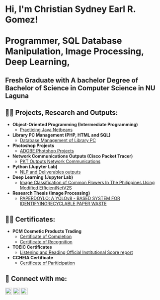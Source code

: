 <h1>Hi, I'm Christian Sydney Earl R. Gomez!<br/> <br/>Programmer, SQL Database Manipulation, Image Processing, Deep Learning, </h1>
<h2><a>Fresh Graduate with A bachelor Degree of Bachelor of Science in Computer Science in NU Laguna</a></h2>
<h2>👨‍💻 Projects, Research and Outputs:</h2>

- <b>Object-Oriented Programming (Intermediate Programming)</b>
  - [Practicing Java Netbeans](https://github.com/SerGomez15/JAVA-Netbeans-Programming)
- <b>Library PC Management (PHP, HTML and SQL)</b>
  - [Database Management of Library PC ](https://github.com/SerGomez15/Library-PC-Management-Website.git)
- <b>Photoshop Projects</b>
  - [ADOBE Photohop Projects](https://github.com/SerGomez15/PHOTOSHOP-Projects.git)
- <b>Network Communications Outputs (Cisco Packet Tracer)</b>
  - [PKT Outputs Network Communications](https://github.com/SerGomez15/Network-Communcations-Outputs.git)
- <b>Python (Jupyter Lab)</b>
  - [NLP and Deliverables outputs](https://github.com/SerGomez15/JupyterLab-Outputs.git)
- <b>Deep Learning (Jupyter Lab)</b>
  - [Image Classification of Common Flowers In The Philippines Using Modified EfficientNetV2S](https://github.com/SerGomez15/Deep-Learning/tree/988edfdde3f13b1bec7e2c96aa1b6a53b6ca5801/Image%20Classification%20of%20Common%20Flowers%20In%20The%20Philippines%20Using%20Modified%20EfficientNetV2S)
- <b>Research Thesis (Image Processing)</b>
  - [PAPERDOYLO: A YOLOv8 - BASED SYSTEM FOR IDENTIFYINGRECYCLABLE PAPER WASTE](https://github.com/SerGomez15/Research-Thesis-PaperDoylo-)
    
<h2>👨‍💻 Certificates:</h2>

- <b>PCM Cosmetic Products Trading</b>
  - [Certificate of Completion](https://github.com/SerGomez15/Certificates/blob/562288c190915f41d18249bafd4aaeff751fd0f2/OJT%20PCM%20Cosmetic%20Products%20Trading%20Certificate/Internship%20Certificate%20of%20Completion.jpg)
  - [Certificate of Recognition](https://github.com/SerGomez15/Certificates/blob/562288c190915f41d18249bafd4aaeff751fd0f2/OJT%20PCM%20Cosmetic%20Products%20Trading%20Certificate/Internship%20Certificate%20of%20Recognition.jpg)
- <b>TOEIC Certificates</b>
  - [Listening and Reading Official Institutional Score report](https://github.com/SerGomez15/Certificates/tree/562288c190915f41d18249bafd4aaeff751fd0f2/TOEIC%20Certificate)
- <b>CCHEIA Certificate</b>
  - [Certificate of Pariticipation](https://github.com/SerGomez15/Certificates/blob/562288c190915f41d18249bafd4aaeff751fd0f2/CCHEIA%20Certificate.pdf)
  
<h2> 🤳 Connect with me:</h2>

[<img align="left" alt="ChristianGomez | Facebook" width="22px" src="https://cdn.jsdelivr.net/npm/simple-icons@v3/icons/facebook.svg" />][facebook]
[<img align="left" alt="ChristianGomez | LinkedIn" width="22px" src="https://cdn.jsdelivr.net/npm/simple-icons@v3/icons/linkedin.svg" />][linkedin]
[<img align="left" alt="ChristianGomez | Instagram" width="22px" src="https://cdn.jsdelivr.net/npm/simple-icons@v3/icons/instagram.svg" />][instagram]

[Facebook]: https://www.facebook.com/gomezxcv
[instagram]: https://www.instagram.com/ser_gomezzz/
[linkedin]: https://www.linkedin.com/in/christian-sydney-earl-gomez-b9b399340/?trk=opento_sprofile_pfeditor

<!--
**joshmadakor1/joshmadakor1** is a ✨ _special_ ✨ repository because its `README.md` (this file) appears on your GitHub profile.

Here are some ideas to get you started:

- 🔭 I’m currently working on ...
- 🌱 I’m currently learning ...
- 👯 I’m looking to collaborate on ...
- 🤔 I’m looking for help with ...
- 💬 Ask me about ...
- 📫 How to reach me: ...
- 😄 Pronouns: ...
- ⚡ Fun fact: ...
-->
